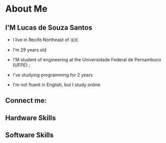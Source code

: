 # About Me

## I'M Lucas de Souza Santos

* I live in Recife  Northeast of :brazil:

* I'm 29 years old

* I'M student of engineering at the Universidade Federal de Pernambuco (UFPE) ;

* I've studying programming for 2 years

* I'm not fluent in English, but I study online

## Connect me:

## Hardware Skills

## Software Skills
